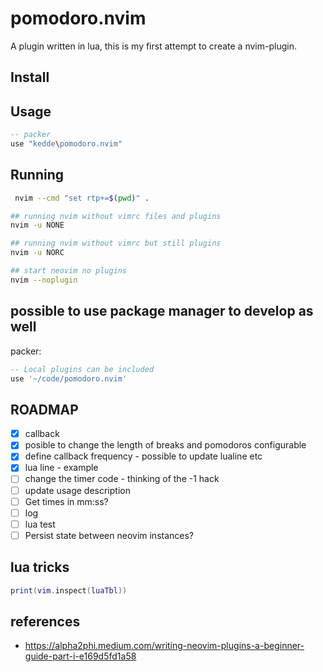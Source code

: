 # pomodoro.nvim

A plugin written in lua, this is my first attempt to create a nvim-plugin.


## Install



## Usage


``` lua
-- packer
use "kedde\pomodoro.nvim"

```

## Running 

``` bash
 nvim --cmd "set rtp+=$(pwd)" .

## running nvim without vimrc files and plugins
nvim -u NONE 

## running nvim without vimrc but still plugins
nvim -u NORC 

## start neovim no plugins
nvim --noplugin
```

## possible to use package manager to develop as well

packer:

``` lua
-- Local plugins can be included
use '~/code/pomodoro.nvim'
```

## ROADMAP

* [x] callback
* [x] posible to change the length of breaks and pomodoros configurable 
* [x] define callback frequency - possible to update lualine etc
* [x] lua line - example
* [ ] change the timer code - thinking of the -1 hack
* [ ] update usage description
* [ ] Get times in mm:ss?
* [ ] log
* [ ] lua test
* [ ] Persist state between neovim instances?

## lua tricks

``` lua
print(vim.inspect(luaTbl))
```

## references

* https://alpha2phi.medium.com/writing-neovim-plugins-a-beginner-guide-part-i-e169d5fd1a58
